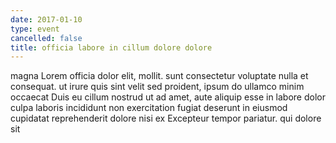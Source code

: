 ```yaml
---
date: 2017-01-10
type: event
cancelled: false
title: officia labore in cillum dolore dolore
---
```

magna Lorem officia dolor elit, mollit. sunt consectetur voluptate nulla et consequat. ut irure quis sint velit sed proident, ipsum do ullamco minim occaecat Duis eu cillum nostrud ut ad amet, aute aliquip esse in labore dolor culpa laboris incididunt non exercitation fugiat deserunt in eiusmod cupidatat reprehenderit dolore nisi ex Excepteur tempor pariatur. qui dolore sit